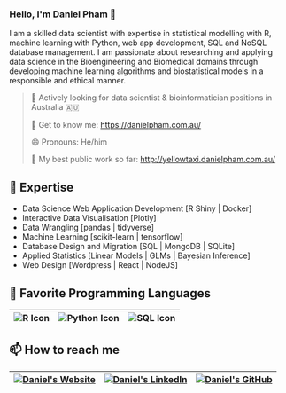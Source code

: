 ### Hello, I'm Daniel Pham 👋

I am a skilled data scientist with expertise in statistical modelling with R, machine learning with Python, web app development, SQL and NoSQL database management. I am passionate about researching and applying data science in the Bioengineering and Biomedical domains through developing machine learning algorithms and biostatistical models in a responsible and ethical manner.

> 🔭 Actively looking for data scientist & bioinformatician positions in Australia :australia:
> 
> 💬 Get to know me: https://danielpham.com.au/
> 
> 😄 Pronouns: He/him
> 
> 🥇 My best public work so far: http://yellowtaxi.danielpham.com.au/

## :star2: Expertise

* Data Science Web Application Development [R Shiny | Docker]
* Interactive Data Visualisation [Plotly]
* Data Wrangling [pandas | tidyverse]
* Machine Learning [scikit-learn | tensorflow]
* Database Design and Migration [SQL | MongoDB | SQLite]
* Applied Statistics [Linear Models | GLMs | Bayesian Inference]
* Web Design [Wordpress | React | NodeJS]

## :rocket: Favorite Programming Languages

|<img align="center" alt="R Icon" src="https://img.icons8.com/bubbles/50/000000/r.png"/>|<img align="center" alt="Python Icon" src="https://img.icons8.com/dusk/50/000000/python.png"/>|<img align="center" alt="SQL Icon" src="https://img.icons8.com/dusk/50/000000/sql.png"/>|
|:---:|:---:|:---:|

## 📫 How to reach me
|<a href="https://danielpham.com.au"><img align="center" alt="Daniel's Website" src="https://img.icons8.com/bubbles/50/000000/domain.png"/></a>|<a href="https://linkedin.com/daniel-pham-data"><img align="center" alt="Daniel's LinkedIn" src="https://img.icons8.com/bubbles/50/000000/linkedin.png"/></a>|<a href="https://github.com/danieltpham"><img align="center" alt="Daniel's GitHub" src="https://img.icons8.com/bubbles/50/000000/github.png"/></a>|
|:---:|:---:|:---:|
